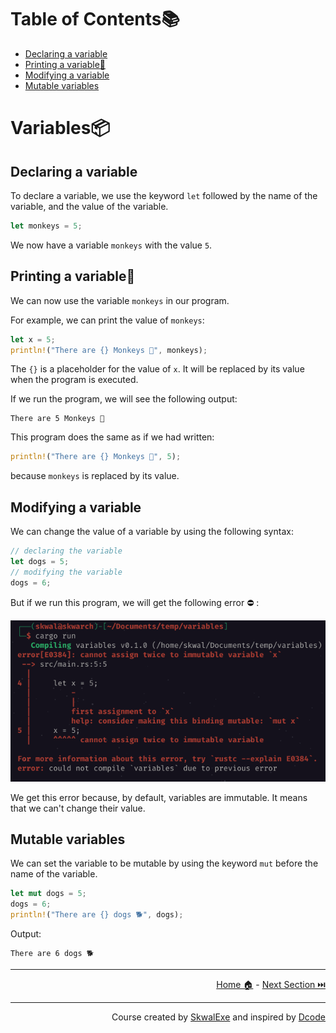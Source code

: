 # Table of Contents📚

- [Declaring a variable](#declaring-a-variable)
- [Printing a variable💬](#printing-a-variable)
- [Modifying a variable](#modifying-a-variable)
- [Mutable variables](#mutable-variables)

# Variables📦

## Declaring a variable

To declare a variable, we use the keyword `let` followed by the name of the variable, and the value of the variable.

```rust
let monkeys = 5;
```

We now have a variable `monkeys` with the value `5`.

## Printing a variable💬

We can now use the variable `monkeys` in our program.

For example, we can print the value of `monkeys`:

```rust
let x = 5;
println!("There are {} Monkeys 🐒", monkeys);
```

The `{}` is a placeholder for the value of `x`. It will be replaced by its value when the program is executed.

If we run the program, we will see the following output:

```
There are 5 Monkeys 🐒
```

This program does the same as if we had written:

```rust
println!("There are {} Monkeys 🐒", 5);
```

because `monkeys` is replaced by its value.

## Modifying a variable

We can change the value of a variable by using the following syntax:

```rust
// declaring the variable
let dogs = 5;
// modifying the variable
dogs = 6;
```

But if we run this program, we will get the following error ⛔  :

![](1.png)

We get this error because, by default, variables are immutable. It means that we can't change their value.

## Mutable variables

We can set the variable to be mutable by using the keyword `mut` before the name of the variable.

```rust
let mut dogs = 5;
dogs = 6;
println!("There are {} dogs 🐕", dogs);
```

Output:

```
There are 6 dogs 🐕
```

---

<p align="right"><a href="https://skwalexe.github.io/learn-rust/">Home 🏠</a> - <a href="../variable-data-types">Next Section ⏭️</a></p>

---

<p align="right">Course created by <a href="https://github.com/SkwalExe/" target="_blank">SkwalExe</a> and inspired by <a href="https://www.youtube.com/watch?v=vOMJlQ5B-M0&list=PLVvjrrRCBy2JSHf9tGxGKJ-bYAN_uDCUL" target="_blank">Dcode</a></p>